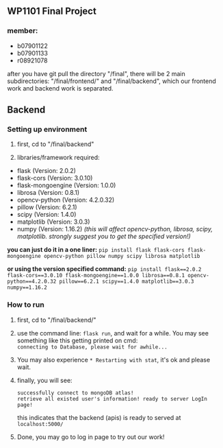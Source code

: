 ## WP1101 Final Project

### member:
- b07901122
- b07901133
- r08921078


after you have git pull the directory "/final", there will be 2 main subdirectories:
"/final/frontend/" and "/final/backend", which our frontend work and backend work is separated.

## Backend

### Setting up environment

1. first, cd to "/final/backend"

2. libraries/framework required:
- flask (Version: 2.0.2)
- flask-cors (Version: 3.0.10)
- flask-mongoengine (Version: 1.0.0)
- librosa (Version: 0.8.1)
- opencv-python (Version: 4.2.0.32)
- pillow (Version: 6.2.1)
- scipy (Version: 1.4.0)
- matplotlib (Version: 3.0.3)
- numpy (Version: 1.16.2) *(this will affect opencv-python, librosa, scipy, matplotlib. strongly suggest you to get the specified version!)*  
  
**you can just do it in a one liner:**
```pip install flask flask-cors flask-mongoengine opencv-python pillow numpy scipy librosa matplotlib```  
  
**or using the version specified command:**
```pip install flask==2.0.2 flask-cors==3.0.10 flask-mongoengine==1.0.0 librosa==0.8.1 opencv-python==4.2.0.32 pillow==6.2.1 scipy==1.4.0 matplotlib==3.0.3 numpy==1.16.2```

### How to run 

1. first, cd to "/final/backend/"

2. use the command line: ```flask run```, and wait for a while. You may see something like this getting printed on cmd:  
   ```connecting to Database, please wait for awhile...```

3. You may also experience ```* Restarting with stat```, it's ok and please wait.

4. finally, you will see:  
    ```
    successfully connect to mongoDB atlas!  
    retrieve all existed user's information! ready to server LogIn page!
    ```
    this indicates that the backend (apis) is ready to served at ```localhost:5000/```

5. Done, you may go to log in page to try out our work!
